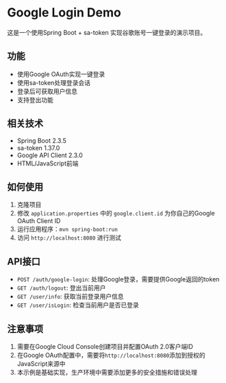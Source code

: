 # Google Login Demo

这是一个使用Spring Boot + sa-token 实现谷歌账号一键登录的演示项目。

## 功能

- 使用Google OAuth实现一键登录
- 使用sa-token处理登录会话
- 登录后可获取用户信息
- 支持登出功能

## 相关技术

- Spring Boot 2.3.5
- sa-token 1.37.0
- Google API Client 2.3.0
- HTML/JavaScript前端

## 如何使用

1. 克隆项目
2. 修改 `application.properties` 中的 `google.client.id` 为你自己的Google OAuth Client ID
3. 运行应用程序：`mvn spring-boot:run`
4. 访问 `http://localhost:8080` 进行测试

## API接口

- `POST /auth/google-login`: 处理Google登录，需要提供Google返回的token
- `GET /auth/logout`: 登出当前用户
- `GET /user/info`: 获取当前登录用户信息
- `GET /user/isLogin`: 检查当前用户是否已登录

## 注意事项

1. 需要在Google Cloud Console创建项目并配置OAuth 2.0客户端ID
2. 在Google OAuth配置中，需要将`http://localhost:8080`添加到授权的JavaScript来源中
3. 本示例是基础实现，生产环境中需要添加更多的安全措施和错误处理 
